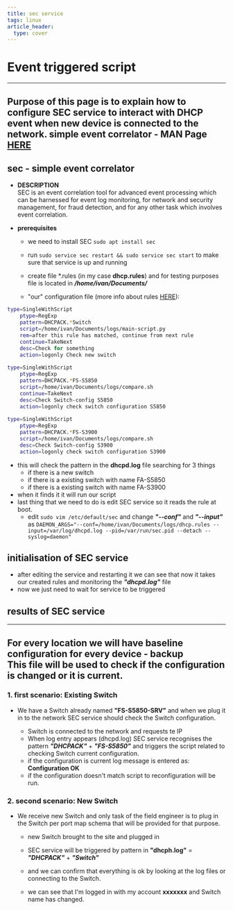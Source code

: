 ```yaml
---
title: sec service
tags: linux
article_header:
  type: cover
---
```

# Event triggered script # 
---
Purpose of this page is to explain how to configure SEC service to interact with DHCP event when new device is connected to the network.
simple event correlator - MAN Page [HERE](https://simple-evcorr.github.io/man.html)
---

## sec - simple event correlator ##  
 - **DESCRIPTION**  
SEC is an event correlation tool for advanced event processing which can be harnessed for event log monitoring, for network and security management, for fraud detection, and for any other task which involves event correlation.  
  
* **prerequisites**  
  - we need to install SEC `sudo apt install sec`  
  - run `sudo service sec restart && sudo service sec start` to make sure that service is up and running  
  
  - create file *.rules (in my case **dhcp.rules**) and for testing purposes file is located in ***/home/ivan/Documents/***  
  - "our" configuration file (more info about rules [HERE](https://simple-evcorr.github.io/man.html#lbAK)):  
  
```bash
type=SingleWithScript  
	ptype=RegExp  
	pattern=DHCPACK.*Switch  
	script=/home/ivan/Documents/logs/main-script.py  
	rem=after this rule has matched, continue from next rule  
	continue=TakeNext  
	desc=Check for something  
	action=logonly Check new switch  
  
type=SingleWithScript  
	ptype=RegExp  
	pattern=DHCPACK.*FS-S5850  
	script=/home/ivan/Documents/logs/compare.sh  
	continue=TakeNext  
	desc=Check Switch-config S5850  
	action=logonly check switch configuration S5850  
   
type=SingleWithScript  
	ptype=RegExp  
	pattern=DHCPACK.*FS-S3900  
	script=/home/ivan/Documents/logs/compare.sh  
	desc=Check Switch-config S3900  
	action=logonly check switch configuration S3900  
```
  - this will check the pattern in the **dhcpd.log** file searching for 3 things  
       - if there is a new switch
       - if there is a existing switch with name FA-S5850  
       - if there is a existing switch with name FA-S3900
  - when it finds it it will run our script  
  - last thing that we need to do is edit SEC service so it reads the rule at boot.  
       - edit `sudo vim /etc/default/sec` and change ***"--conf"*** and ***"--input"*** as  `DAEMON_ARGS="--conf=/home/ivan/Documents/logs/dhcp.rules --input=/var/log/dhcpd.log --pid=/var/run/sec.pid --detach --syslog=daemon"`
  
  
## initialisation of SEC service ##  
  
  - after editing the service and restarting it we can see that now it takes our created rules and monitoring the ***"dhcpd.log"*** file  
  - now we just need to wait for service to be triggered  
  
## results of SEC service ##  
  
---
For every location we will have baseline configuration for every device - backup  
This file will be used to check if the configuration is changed or it is current.
---
  
###  1. first scenario: Existing Switch  
  - We have a Switch already named **"FS-S5850-SRV"** and when we plug it in to the network SEC service should check the Switch configuration.  
    
       - Switch is connected to the network and requests te IP
       - When log entry appears (dhcpd.log) SEC service recognises the pattern ***"DHCPACK"*** + ***"FS-S5850"*** and triggers the script related to checking Switch current configuration.  
       - if the configuration is current log message is entered as: **Configuration OK**  
       - if the configuration doesn't match script to reconfiguration will be run.  
  
  
###  2. second scenario: New Switch  
  - We receive new Switch and only task of the field engineer is to plug in the Switch per port map schema that will be provided for that purpose.  
       - new Switch brought to the site and plugged in
       - SEC service will be triggered by pattern in **"dhcph.log"** = ***"DHCPACK"*** + ***"Switch"***  
    
       - and we can confirm that everything is ok by looking at the log files or connecting to the Switch.  
    
       - we can see that I'm logged in with my account **xxxxxxx** and Switch name has changed.